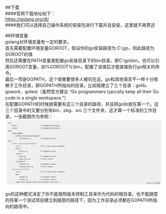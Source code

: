 ##下载  
####官网下载地址如下：  
https://golang.org/dl/  
####我们可以选择自己操作系统的安装包进行下载并且安装，这里就不再赘述  
  
##环境变量  
golang对环境变量有一定的要求，  
首先需要配置环境变量GOROOT，假设你的go安装路径为 C:\go，则此路径为GOROOT的值  
然后还需要在PATH变量里配置go安装目录下的bin目录，即C:\go\bin。也可以引用GOROOT变量，如%GOROOT%\bin，配置了该值后才能直接执行go相关的命令。  
最后一项是GOPATH，这个很重要很多人被坑在这。go和其他语言不一样十分依赖于工作目录，即GOPATH所指向的目录。比如我建立了三个目录：golib、gowork、gotest（虽然官方建议 “Go programmers typically keep all their Go code in a single workspace.”）  
在配置GOPATH的时候就需要有这三个目录的路径，并且把golib放在第一个。这三个目录中的又要分别有bin、pkg、src 三个文件夹，这才算一个标准的工作目录，一张截图作为参照：  
![](img/GOPATH配置.png "")  
  
go的这种模式决定了你不能按照版本控制工具来作为代码的根目录，也不能随意的将某一个测试项目建立到随意的路径下，因为工作目录必须都在GOPATH所指向的路径中。  
